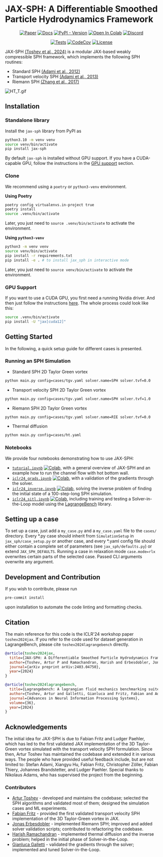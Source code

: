 # JAX-SPH: A Differentiable Smoothed Particle Hydrodynamics Framework

<div align="center">

[![Paper](http://img.shields.io/badge/paper-arxiv.2403.04750-B31B1B.svg)](https://arxiv.org/abs/2403.04750)
[![Docs](https://img.shields.io/readthedocs/jax-sph/latest)](https://jax-sph.readthedocs.io/en/latest/index.html)
[![PyPI - Version](https://img.shields.io/pypi/v/jax-sph)](https://pypi.org/project/jax-sph/)
[![Open In Colab](https://colab.research.google.com/assets/colab-badge.svg)](https://colab.research.google.com/github/tumaer/jax-sph/blob/main/notebooks/tutorial.ipynb)
[![Discord](https://img.shields.io/badge/Discord-%235865F2?logo=discord&logoColor=white)](https://discord.gg/Ds8jRZ78hU)

[![Tests](https://github.com/tumaer/jax-sph/actions/workflows/tests.yml/badge.svg)](https://github.com/tumaer/jax-sph/actions/workflows/tests.yml)
[![CodeCov](https://codecov.io/gh/tumaer/jax-sph/graph/badge.svg?token=ULMGSY71R1)](https://codecov.io/gh/tumaer/jax-sph)
[![License](https://img.shields.io/pypi/l/jax-sph)](https://github.com/tumaer/jax-sph/blob/main/LICENSE)

</div>

JAX-SPH [(Toshev et al., 2024)](https://arxiv.org/abs/2403.04750) is a modular JAX-based weakly compressible SPH framework, which implements the following SPH routines:
- Standard SPH [(Adami et al., 2012)](https://www.sciencedirect.com/science/article/pii/S002199911200229X)
- Transport velocity SPH [(Adami et al., 2013)](https://www.sciencedirect.com/science/article/pii/S002199911300096X)
- Riemann SPH [(Zhang et al., 2017)](https://www.sciencedirect.com/science/article/abs/pii/S0021999117300438)

![HT_T.gif](https://s9.gifyu.com/images/SUwUD.gif)

## Installation

### Standalone library
Install the `jax-sph` library from PyPI as

```bash
python3.10 -m venv venv
source venv/bin/activate
pip install jax-sph
```

By default `jax-sph` is installed without GPU support. If you have a CUDA-capable GPU, follow the instructions in the [GPU support](#gpu-support) section.

### Clone
We recommend using a `poetry` or `python3-venv` environment.

**Using Poetry**
```bash
poetry config virtualenvs.in-project true
poetry install
source .venv/bin/activate
```
Later, you just need to `source .venv/bin/activate` to activate the environment.

**Using `python3-venv`**
```bash
python3 -m venv venv
source venv/bin/activate
pip install -r requirements.txt
pip install -e . # to install jax_sph in interactive mode
```
Later, you just need to `source venv/bin/activate` to activate the environment.

### GPU Support
If you want to use a CUDA GPU, you first need a running Nvidia driver. And then just follow the instructions [here](https://jax.readthedocs.io/en/latest/installation.html). The whole process could look like this:
```bash
source .venv/bin/activate
pip install -U "jax[cuda12]"
```

## Getting Started

In the following, a quick setup guide for different cases is presented.

### Running an SPH Simulation
- Standard SPH 2D Taylor Green vortex
```bash
python main.py config=cases/tgv.yaml solver.name=SPH solver.tvf=0.0
 ```
- Transport velocity SPH 2D Taylor Green vortex
```bash
python main.py config=cases/tgv.yaml solver.name=SPH solver.tvf=1.0
 ```
- Riemann SPH 2D Taylor Green vortex
```bash
python main.py config=cases/tgv.yaml solver.name=RIE solver.tvf=0.0
 ```
-  Thermal diffusion
```bash
python main.py config=cases/ht.yaml
```

### Notebooks
We provide four notebooks demonstrating how to use JAX-SPH:
- [`tutorial.ipynb`](notebooks/tutorial.ipynb) [![Colab](https://colab.research.google.com/assets/colab-badge.svg)](https://colab.research.google.com/github/tumaer/jax-sph/blob/main/notebooks/tutorial.ipynb), with a general overview of JAX-SPH and an example how to run the channel flow with hot bottom wall.
- [`iclr24_grads.ipynb`](notebooks/tutorial.ipynb) [![Colab](https://colab.research.google.com/assets/colab-badge.svg)](https://colab.research.google.com/github/tumaer/jax-sph/blob/main/notebooks/iclr24_grads.ipynb), with a validation of the gradients through the solver.
- [`iclr24_inverse.ipynb`](notebooks/tutorial.ipynb) [![Colab](https://colab.research.google.com/assets/colab-badge.svg)](https://colab.research.google.com/github/tumaer/jax-sph/blob/main/notebooks/iclr24_inverse.ipynb), solving the inverse problem of finding the initial state of a 100-step-long SPH simulation.
- [`iclr24_sitl.ipynb`](notebooks/tutorial.ipynb) [![Colab](https://colab.research.google.com/assets/colab-badge.svg)](https://colab.research.google.com/github/tumaer/jax-sph/blob/main/notebooks/iclr24_sitl.ipynb), including training and testing a Solver-in-the-Loop model using the [LagrangeBench](https://github.com/tumaer/lagrangebench) library.

## Setting up a case
To set up a case, just add a `my_case.py` and a `my_case.yaml` file to the `cases/` directory. Every *.py case should inherit from `SimulationSetup` in `jax_sph/case_setup.py` or another case, and every *.yaml config file should either contain a complete set of parameters (see `jax_sph/defaults.py`) or extend `JAX_SPH_DEFAULTS`. Running a case in relaxation mode `case.mode=rlx` overwrites certain parts of the selected case. Passed CLI arguments overwrite any argument.

## Development and Contribution
If you wish to contribute, please run
```bash
pre-commit install
```

upon installation to automate the code linting and formatting checks.

## Citation

The main reference for this code is the ICLR'24 workshop paper `toshev2024jax`. If you refer to the code used for dataset generation in LagrangeBench, please cite `toshev2024lagrangebench` directly.

```bibtex
@article{toshev2024jax,
  title={JAX-SPH: A Differentiable Smoothed Particle Hydrodynamics Framework},
  author={Toshev, Artur P and Ramachandran, Harish and Erbesdobler, Jonas A and Galletti, Gianluca and Brandstetter, Johannes and Adams, Nikolaus A},
  journal={arXiv preprint arXiv:2403.04750},
  year={2024}
}
```

```bibtex
@article{toshev2024lagrangebench,
  title={Lagrangebench: A lagrangian fluid mechanics benchmarking suite},
  author={Toshev, Artur and Galletti, Gianluca and Fritz, Fabian and Adami, Stefan and Adams, Nikolaus},
  journal={Advances in Neural Information Processing Systems},
  volume={36},
  year={2024}
}
```

## Acknowledgements

The initial idea for JAX-SPH is due to Fabian Fritz and Ludger Paehler, which has led to the first validated JAX implementation of the 3D Taylor-Green vortex simulated with the transport velocity SPH formulation. Since then, Artur Toshev has maintained the codebase and extended it in various ways. The people who have provided useful feedback include, but are not limited to: Stefan Adami, Xiangyu Hu, Fabian Fritz, Christopher Zöller, Fabian Thiery, Johannes Brandstetter, and Ludger Paehler. Special thanks to Nikolaus Adams, who has supervised the project from the beginning.

### Contributors
- [Artur Toshev](https://github.com/arturtoshev) - developed and maintains the codebase; selected the SPH algorithms and validated most of them; designed the simulation cases and ML experiments.
- [Fabian Fritz](https://github.com/orgs/tumaer/people/fritzio) - provided the first validated transport velocity SPH implementation of the 3D Taylor-Green vortex in JAX.
- [Jonas Erbesdobler](https://github.com/JonasErbesdobler) - implemented Riemann SPH; improved and added solver validation scripts; contributed to refactoring the codebase.
- [Harish Ramachandran](https://github.com/harish6696) - implemented thermal diffusion and the inverse problem; helped in the initial phase of Solver-in-the-Loop.
- [Gianluca Galletti](https://github.com/gerkone) - validated the gradients through the solver; implemented and tuned Solver-in-the-Loop.
